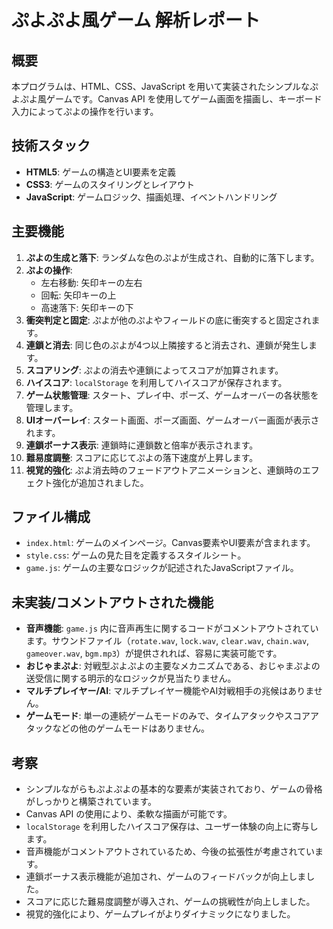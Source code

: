 # ぷよぷよ風ゲーム 解析レポート

## 概要
本プログラムは、HTML、CSS、JavaScript を用いて実装されたシンプルなぷよぷよ風ゲームです。Canvas API を使用してゲーム画面を描画し、キーボード入力によってぷよの操作を行います。

## 技術スタック
- **HTML5**: ゲームの構造とUI要素を定義
- **CSS3**: ゲームのスタイリングとレイアウト
- **JavaScript**: ゲームロジック、描画処理、イベントハンドリング

## 主要機能
1.  **ぷよの生成と落下**: ランダムな色のぷよが生成され、自動的に落下します。
2.  **ぷよの操作**:
    -   左右移動: 矢印キーの左右
    -   回転: 矢印キーの上
    -   高速落下: 矢印キーの下
3.  **衝突判定と固定**: ぷよが他のぷよやフィールドの底に衝突すると固定されます。
4.  **連鎖と消去**: 同じ色のぷよが4つ以上隣接すると消去され、連鎖が発生します。
5.  **スコアリング**: ぷよの消去や連鎖によってスコアが加算されます。
6.  **ハイスコア**: `localStorage` を利用してハイスコアが保存されます。
7.  **ゲーム状態管理**: スタート、プレイ中、ポーズ、ゲームオーバーの各状態を管理します。
8.  **UIオーバーレイ**: スタート画面、ポーズ画面、ゲームオーバー画面が表示されます。
9.  **連鎖ボーナス表示**: 連鎖時に連鎖数と倍率が表示されます。
10. **難易度調整**: スコアに応じてぷよの落下速度が上昇します。
11. **視覚的強化**: ぷよ消去時のフェードアウトアニメーションと、連鎖時のエフェクト強化が追加されました。

## ファイル構成
- `index.html`: ゲームのメインページ。Canvas要素やUI要素が含まれます。
- `style.css`: ゲームの見た目を定義するスタイルシート。
- `game.js`: ゲームの主要なロジックが記述されたJavaScriptファイル。

## 未実装/コメントアウトされた機能
- **音声機能**: `game.js` 内に音声再生に関するコードがコメントアウトされています。サウンドファイル（`rotate.wav`, `lock.wav`, `clear.wav`, `chain.wav`, `gameover.wav`, `bgm.mp3`）が提供されれば、容易に実装可能です。
- **おじゃまぷよ**: 対戦型ぷよぷよの主要なメカニズムである、おじゃまぷよの送受信に関する明示的なロジックが見当たりません。
- **マルチプレイヤー/AI**: マルチプレイヤー機能やAI対戦相手の兆候はありません。
- **ゲームモード**: 単一の連続ゲームモードのみで、タイムアタックやスコアアタックなどの他のゲームモードはありません。

## 考察
- シンプルながらもぷよぷよの基本的な要素が実装されており、ゲームの骨格がしっかりと構築されています。
- Canvas API の使用により、柔軟な描画が可能です。
- `localStorage` を利用したハイスコア保存は、ユーザー体験の向上に寄与します。
- 音声機能がコメントアウトされているため、今後の拡張性が考慮されています。
- 連鎖ボーナス表示機能が追加され、ゲームのフィードバックが向上しました。
- スコアに応じた難易度調整が導入され、ゲームの挑戦性が向上しました。
- 視覚的強化により、ゲームプレイがよりダイナミックになりました。